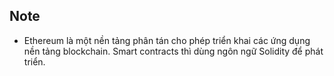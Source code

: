 ## Note
* Ethereum là một nền tảng phân tán cho phép triển khai các ứng dụng nền tảng blockchain. Smart contracts thì dùng ngôn ngữ Solidity để phát triển.